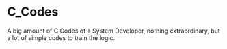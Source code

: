 # C_Codes

A big amount of C Codes of a System Developer, nothing extraordinary, but a lot of simple codes to train the logic.
